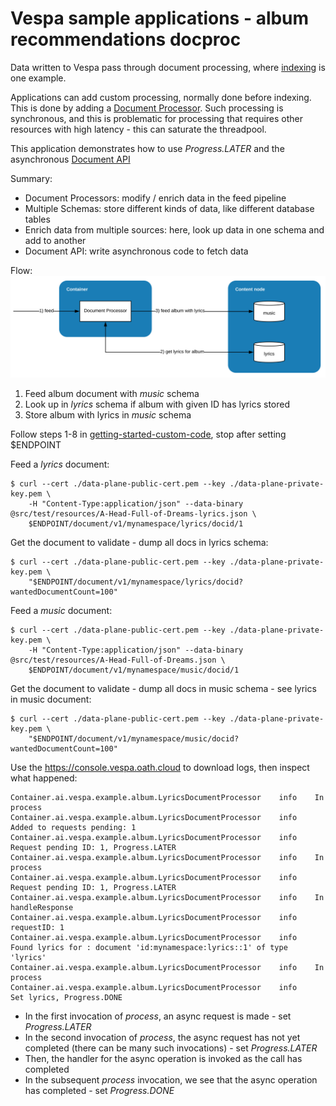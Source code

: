 <!-- Copyright Verizon Media. Licensed under the terms of the Apache 2.0 license. See LICENSE in the project root. -->
# Vespa sample applications - album recommendations docproc

Data written to Vespa pass through document processing,
where [indexing](https://docs.vespa.ai/documentation/indexing.html) is one example.

Applications can add custom processing, normally done before indexing.
This is done by adding a [Document Processor](https://docs.vespa.ai/documentation/document-processing.html).
Such processing is synchronous, and this is problematic for processing
that requires other resources with high latency -
this can saturate the threadpool.

This application demonstrates how to use _Progress.LATER_
and the asynchronous [Document API](https://docs.vespa.ai/documentation/document-api-guide.html)

Summary:
- Document Processors: modify / enrich data in the feed pipeline
- Multiple Schemas: store different kinds of data, like different database tables
- Enrich data from multiple sources: here, look up data in one schema and add to another
- Document API: write asynchronous code to fetch data

Flow:
![image](img/async-docproc.svg)
1. Feed album document with _music_ schema
1. Look up in _lyrics_ schema if album with given ID has lyrics stored
1. Store album with lyrics in _music_ schema 

Follow steps 1-8 in [getting-started-custom-code](https://cloud.vespa.ai/getting-started-custom-code),
 stop after setting $ENDPOINT

Feed a _lyrics_ document:
```
$ curl --cert ./data-plane-public-cert.pem --key ./data-plane-private-key.pem \
    -H "Content-Type:application/json" --data-binary @src/test/resources/A-Head-Full-of-Dreams-lyrics.json \
    $ENDPOINT/document/v1/mynamespace/lyrics/docid/1
```

Get the document to validate - dump all docs in lyrics schema:
```
$ curl --cert ./data-plane-public-cert.pem --key ./data-plane-private-key.pem \
    "$ENDPOINT/document/v1/mynamespace/lyrics/docid?wantedDocumentCount=100"
```

Feed a _music_ document:
```
$ curl --cert ./data-plane-public-cert.pem --key ./data-plane-private-key.pem \
    -H "Content-Type:application/json" --data-binary @src/test/resources/A-Head-Full-of-Dreams.json \
    $ENDPOINT/document/v1/mynamespace/music/docid/1
```

Get the document to validate - dump all docs in music schema - see lyrics in music document:
```
$ curl --cert ./data-plane-public-cert.pem --key ./data-plane-private-key.pem \
    "$ENDPOINT/document/v1/mynamespace/music/docid?wantedDocumentCount=100"
```


Use the https://console.vespa.oath.cloud to download logs, then inspect what happened:
```
Container.ai.vespa.example.album.LyricsDocumentProcessor	info	In process
Container.ai.vespa.example.album.LyricsDocumentProcessor	info	  Added to requests pending: 1
Container.ai.vespa.example.album.LyricsDocumentProcessor	info	  Request pending ID: 1, Progress.LATER
Container.ai.vespa.example.album.LyricsDocumentProcessor	info	In process
Container.ai.vespa.example.album.LyricsDocumentProcessor	info	  Request pending ID: 1, Progress.LATER
Container.ai.vespa.example.album.LyricsDocumentProcessor	info	In handleResponse
Container.ai.vespa.example.album.LyricsDocumentProcessor	info	  requestID: 1
Container.ai.vespa.example.album.LyricsDocumentProcessor	info	  Found lyrics for : document 'id:mynamespace:lyrics::1' of type 'lyrics'
Container.ai.vespa.example.album.LyricsDocumentProcessor	info	In process
Container.ai.vespa.example.album.LyricsDocumentProcessor	info	  Set lyrics, Progress.DONE
```
- In the first invocation of _process_, an async request is made - set _Progress.LATER_
- In the second invocation of _process_, the async request has not yet completed
  (there can be many such invocations)  - set _Progress.LATER_
- Then, the handler for the async operation is invoked as the call has completed
- In the subsequent _process_ invocation, we see that the async operation has completed -
  set _Progress.DONE_
